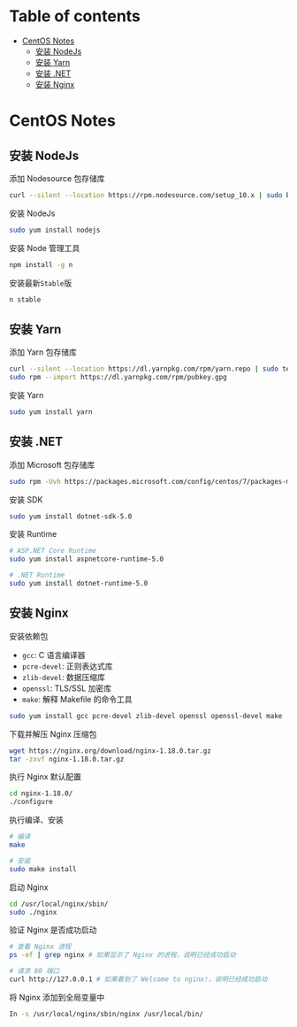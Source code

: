 # Table of contents

- [CentOS Notes](#centos-notes)
  - [安装 NodeJs](#安装-nodejs)
  - [安装 Yarn](#安装-yarn)
  - [安装 .NET](#安装-net)
  - [安装 Nginx](#安装-nginx)

# CentOS Notes

## 安装 NodeJs

添加 Nodesource 包存储库

```bash
curl --silent --location https://rpm.nodesource.com/setup_10.x | sudo bash -
```

安装 NodeJs

```bash
sudo yum install nodejs
```

安装 Node 管理工具

```bash
npm install -g n
```

安装最新`Stable`版

```bash
n stable
```

## 安装 Yarn

添加 Yarn 包存储库

```bash
curl --silent --location https://dl.yarnpkg.com/rpm/yarn.repo | sudo tee /etc/yum.repos.d/yarn.repo
sudo rpm --import https://dl.yarnpkg.com/rpm/pubkey.gpg
```

安装 Yarn

```bash
sudo yum install yarn
```

## 安装 .NET

添加 Microsoft 包存储库

```bash
sudo rpm -Uvh https://packages.microsoft.com/config/centos/7/packages-microsoft-prod.rpm
```

安装 SDK

```bash
sudo yum install dotnet-sdk-5.0
```

安装 Runtime

```bash
# ASP.NET Core Runtime
sudo yum install aspnetcore-runtime-5.0

# .NET Runtime
sudo yum install dotnet-runtime-5.0
```

## 安装 Nginx

安装依赖包

- `gcc`: C 语言编译器
- `pcre-devel`: 正则表达式库
- `zlib-devel`: 数据压缩库
- `openssl`: TLS/SSL 加密库
- `make`: 解释 Makefile 的命令工具

```bash
sudo yum install gcc pcre-devel zlib-devel openssl openssl-devel make
```

下载并解压 Nginx 压缩包

```bash
wget https://nginx.org/download/nginx-1.18.0.tar.gz
tar -zxvf nginx-1.18.0.tar.gz
```

执行 Nginx 默认配置

```bash
cd nginx-1.18.0/
./configure
```

执行编译、安装

```bash
# 编译
make

# 安装
sudo make install
```

启动 Nginx

```bash
cd /usr/local/nginx/sbin/
sudo ./nginx
```

验证 Nginx 是否成功启动

```bash
# 查看 Nginx 进程
ps -ef | grep nginx # 如果显示了 Nginx 的进程，说明已经成功启动

# 请求 80 端口
curl http://127.0.0.1 # 如果看到了 Welcome to nginx!，说明已经成功启动
```

将 Nginx 添加到全局变量中

```bash
In -s /usr/local/nginx/sbin/nginx /usr/local/bin/
```

